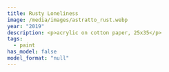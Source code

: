 ```yaml
---
title: Rusty Loneliness
image: /media/images/astratto_rust.webp
year: "2019"
description: <p>acrylic on cotton paper, 25x35</p>
tags:
  - paint
has_model: false
model_format: "null"
---
```

